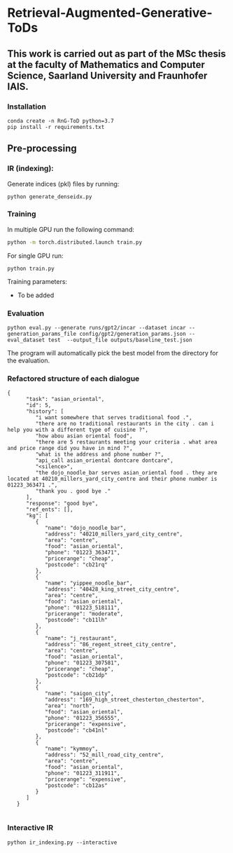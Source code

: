 # Retrieval-Augmented-Generative-ToDs

## This work is carried out as part of the MSc thesis at the faculty of Mathematics and Computer Science, Saarland University and Fraunhofer IAIS.

### Installation
```
conda create -n RnG-ToD python=3.7
pip install -r requirements.txt
```

## Pre-processing
### IR (indexing):
Generate indices (pkl) files by running:
```
python generate_denseidx.py
```

### Training
In multiple GPU run the following command:
```bash
python -m torch.distributed.launch train.py
```
For single GPU run:
```
python train.py
```

Training parameters:
- To be added

### Evaluation
```
python eval.py --generate runs/gpt2/incar --dataset incar --generation_params_file config/gpt2/generation_params.json --eval_dataset test  --output_file outputs/baseline_test.json
```
The program will automatically pick the best model from the directory for the evaluation.

### Refactored structure of each dialogue
```
{
      "task": "asian_oriental",
      "id": 5,
      "history": [
         "i want somewhere that serves traditional food .",
         "there are no traditional restaurants in the city . can i help you with a different type of cuisine ?",
         "how abou asian oriental food",
         "there are 5 restaurants meeting your criteria . what area and price range did you have in mind ?",
         "what is the address and phone number ?",
         "api_call asian_oriental dontcare dontcare",
         "<silence>",
         "the dojo_noodle_bar serves asian_oriental food . they are located at 40210_millers_yard_city_centre and their phone number is 01223_363471 .",
         "thank you . good bye ."
      ],
      "response": "good bye",
      "ref_ents": [],
      "kg": [
         {
            "name": "dojo_noodle_bar",
            "address": "40210_millers_yard_city_centre",
            "area": "centre",
            "food": "asian_oriental",
            "phone": "01223_363471",
            "pricerange": "cheap",
            "postcode": "cb21rq"
         },
         {
            "name": "yippee_noodle_bar",
            "address": "40428_king_street_city_centre",
            "area": "centre",
            "food": "asian_oriental",
            "phone": "01223_518111",
            "pricerange": "moderate",
            "postcode": "cb11lh"
         },
         {
            "name": "j_restaurant",
            "address": "86_regent_street_city_centre",
            "area": "centre",
            "food": "asian_oriental",
            "phone": "01223_307581",
            "pricerange": "cheap",
            "postcode": "cb21dp"
         },
         {
            "name": "saigon_city",
            "address": "169_high_street_chesterton_chesterton",
            "area": "north",
            "food": "asian_oriental",
            "phone": "01223_356555",
            "pricerange": "expensive",
            "postcode": "cb41nl"
         },
         {
            "name": "kymmoy",
            "address": "52_mill_road_city_centre",
            "area": "centre",
            "food": "asian_oriental",
            "phone": "01223_311911",
            "pricerange": "expensive",
            "postcode": "cb12as"
         }
      ]
   }
   
```
###  Interactive IR
```
python ir_indexing.py --interactive
```

